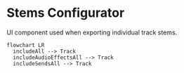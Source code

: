 # Stems Configurator

UI component used when exporting individual track stems.

```mermaid
flowchart LR
  includeAll --> Track
  includeAudioEffectsAll --> Track
  includeSendsAll --> Track
```
